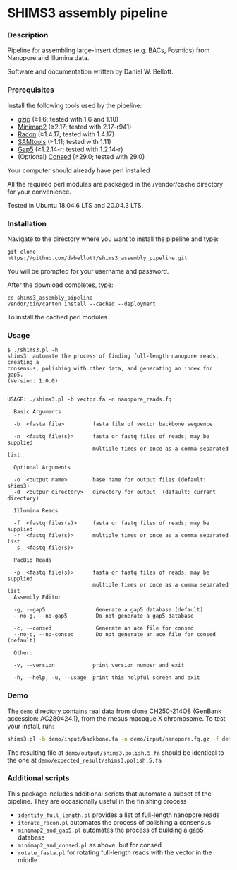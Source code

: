 # SHIMS3 assembly pipeline

### Description

Pipeline for assembling large-insert clones (e.g. BACs, Fosmids) from Nanopore and Illumina data.

Software and documentation written by Daniel W. Bellott.

### Prerequisites

Install the following tools used by the pipeline:

- [gzip](https://www.gnu.org/software/gzip/) (≥1.6; tested with 1.6 and 1.10)
- [Minimap2](https://github.com/lh3/minimap2#install) (≥2.17; tested with 2.17-r941)
- [Racon](https://github.com/lbcb-sci/racon) (≥1.4.17; tested with 1.4.17)
- [SAMtools](http://www.htslib.org/download/) (≥1.11; tested with 1.11)
- [Gap5](http://staden.sourceforge.net) (≥1.2.14-r; tested with 1.2.14-r)
- (Optional) [Consed](http://www.phrap.org/consed/consed.html#howToGet) (≥29.0; tested with 29.0)

Your computer should already have perl installed

All the required perl modules are packaged in the /vendor/cache directory for your convenience.

Tested in Ubuntu 18.04.6 LTS and 20.04.3 LTS.

### Installation

Navigate to the directory where you want to install the pipeline and type:

```
git clone
https://github.com/dwbellott/shims3_assembly_pipeline.git
```

You will be prompted for your username and password.

After the download completes, type:

```
cd shims3_assembly_pipeline
vendor/bin/carton install --cached --deployment
```

To install the cached perl modules.

### Usage

```
$ ./shims3.pl -h
shims3: automate the process of finding full-length nanopore reads, creating a
consensus, polishing with other data, and generating an index for gap5.
(Version: 1.0.0)


USAGE: ./shims3.pl -b vector.fa -n nanopore_reads.fq

  Basic Arguments

  -b  <fasta file>         fasta file of vector backbone sequence

  -n  <fastq file(s)>      fasta or fastq files of reads; may be supplied
                           multiple times or once as a comma separated list

  Optional Arguments

  -o  <output name>        base name for output files (default: shims3)
  -d  <outpur directory>   directory for output  (default: current directory)

  Illumina Reads

  -f  <fastq files(s)>     fasta or fastq files of reads; may be supplied
  -r  <fastq file(s)>      multiple times or once as a comma separated list
  -s  <fastq file(s)>

  PacBio Reads

  -p  <fastq file(s)>      fasta or fastq files of reads; may be supplied
                           multiple times or once as a comma separated list
  Assembly Editor

  -g, --gap5                Generate a gap5 database (default)
  --no-g, --no-gap5         Do not generate a gap5 database

  -c, --consed              Generate an ace file for consed
  --no-c, --no-consed       Do not generate an ace file for consed (default)

  Other:

  -v, --version            print version number and exit

  -h, --help, -u, --usage  print this helpful screen and exit
```

### Demo

The `demo` directory contains real data from clone CH250-214O8 (GenBank accession: AC280424.1), from the rhesus macaque X chromosome. To test your install, run:

```bash
shims3.pl -b demo/input/backbone.fa -n demo/input/nanopore.fq.gz -f demo/input/illumina_1.fq.gz -r demo/input/illumina_2.fq.gz -d demo/output
```

The resulting file at `demo/output/shims3.polish.5.fa` should be identical to the one at `demo/expected_result/shims3.polish.5.fa`


### Additional scripts

This package includes additional scripts that automate a subset of the pipeline.
They are occasionally useful in the finishing process

- `identify_full_length.pl` provides a list of full-length nanopore reads
- `iterate_racon.pl` automates the process of polishing a consensus
- `minimap2_and_gap5.pl` automates the process of building a gap5 database
- `minimap2_and_consed.pl` as above, but for consed
- `rotate_fasta.pl` for rotating full-length reads with the vector in the middle
